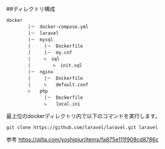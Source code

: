 ##ディレクトリ構成
```
docker            
        |－　docker-compose.yml             
        |－　laravel                
        |－　mysql                  　
        |　　　|－　Dockerfile                 
        |　　　|－　my.cnf             
        |　　　∟　sql                 
        |　　　　　∟　init.sql                  
        |－　nginx                  
        |　　　|－　Dockerfile                　
        |　　　∟　　default.conf               
        ∟　　php           
              |－　Dockerfile            　
              ∟　　local.ini            
```                               
  
  最上位のdockerディレクトリ内で以下のコマンドを実行します。
  ```
  git clone https://github.com/laravel/laravel.git laravel
  ```                              

  参考
  https://qiita.com/yoshiplur/items/fa875e111f908cd8786c
